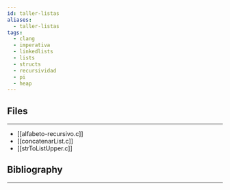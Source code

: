 ```yaml
---
id: taller-listas
aliases:
  - taller-listas
tags:
  - clang
  - imperativa
  - linkedlists
  - lists
  - structs
  - recursividad
  - pi
  - heap
---
```

## Files
---

- [[alfabeto-recursivo.c]]
- [[concatenarList.c]]
- [[strToListUpper.c]]

## Bibliography
---
